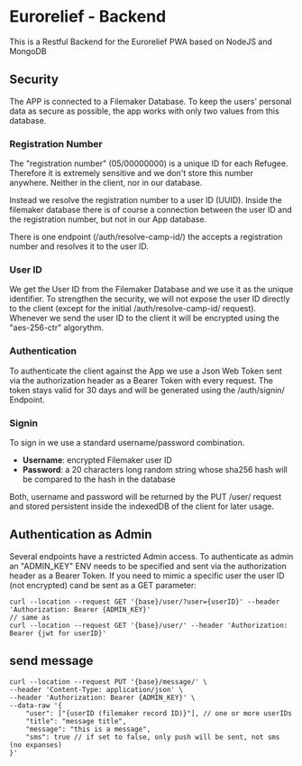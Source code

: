 # Eurorelief  - Backend
This is a Restful Backend for the Eurorelief PWA based on NodeJS and MongoDB

## Security

The APP is connected to a Filemaker Database. To keep the users' personal data as secure as possible, the app works with only two values from this database.

### Registration Number
The "registration number" (05/00000000) is a unique ID for each Refugee. Therefore it is extremely sensitive and we don't store this number anywhere. Neither in the client, nor in our database.

Instead we resolve the registration number to a user ID (UUID). Inside the filemaker database there is of course a connection between the user ID and the registration number, but not in our App database.

There is one endpoint (/auth/resolve-camp-id/) the accepts a registration number and resolves it to the user ID.

### User ID
We get the User ID from the Filemaker Database and we use it as the unique identifier. To strengthen the security, we will not expose the user ID directly to the client (except for the initial /auth/resolve-camp-id/ request). Whenever we send the user ID to the client it will be encrypted using the "aes-256-ctr" algorythm.

### Authentication
To authenticate the client against the App we use a Json Web Token sent via the authorization header as a Bearer Token with every request. The token stays valid for 30 days and will be generated using the /auth/signin/ Endpoint.

### Signin
To sign in we use a standard username/password combination.
- **Username**: encrypted Filemaker user ID
- **Password**: a 20 characters long random string whose sha256 hash will be compared to the hash in the database

Both, username and password will be returned by the PUT /user/ request and stored persistent inside the indexedDB of the client for later usage.

## Authentication as Admin
Several endpoints have a restricted Admin access. To authenticate as admin an "ADMIN_KEY" ENV needs to be specified and sent via the authorization header as a Bearer Token. If you need to mimic a specific user the user ID (not encrypted) cand be sent as a GET parameter:
```
curl --location --request GET '{base}/user/?user={userID}' --header 'Authorization: Bearer {ADMIN_KEY}'
// same as
curl --location --request GET '{base}/user/' --header 'Authorization: Bearer {jwt for userID}'
```

## send message
```
curl --location --request PUT '{base}/message/' \
--header 'Content-Type: application/json' \
--header 'Authorization: Bearer {ADMIN_KEY}' \
--data-raw '{
    "user": ["{userID (filemaker record ID)}"], // one or more userIDs
    "title": "message title",
    "message": "this is a message",
    "sms": true // if set to false, only push will be sent, not sms (no expanses)
}'
